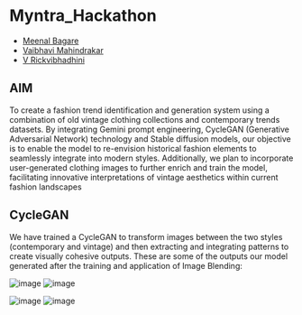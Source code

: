 # Myntra_Hackathon
- [Meenal Bagare](https://github.com/Meenalbagare)<br>
- [Vaibhavi Mahindrakar](https://github.com/vam28)<br>
- [V Rickvibhadhini](https://github.com/rickvibhadhini)<br>

## AIM
To create a fashion trend identification and generation system using a combination of old vintage clothing collections and contemporary trends datasets. 
By integrating Gemini prompt engineering, CycleGAN (Generative Adversarial Network) technology and Stable diffusion models, our objective is to enable the model to re-envision historical fashion elements to seamlessly integrate into modern styles.
Additionally, we plan to incorporate user-generated clothing images to further enrich and train the model, facilitating innovative interpretations of vintage aesthetics within current fashion landscapes

## CycleGAN
We have trained a CycleGAN to transform images between the two styles (contemporary and vintage) and then extracting and integrating patterns to create visually cohesive outputs. These are some of the outputs our model generated after the training and application of Image Blending:

![image](https://github.com/user-attachments/assets/cefa7a6b-49b6-4e40-ba59-668dd20f2516)             ![image](https://github.com/user-attachments/assets/0590cdb2-6b2b-4856-9708-f28a87fdf2a7)

![image](https://github.com/user-attachments/assets/60567842-7c4a-4e18-be27-b9e656b8bcbb)             ![image](https://github.com/user-attachments/assets/a643f534-3b5d-4a30-95a1-f3eb7da4351a)












